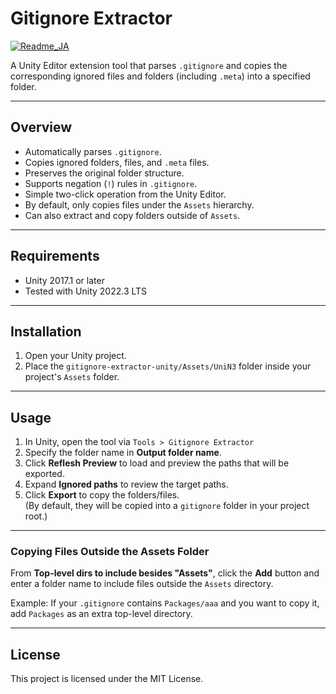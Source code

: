 # Gitignore Extractor

[![Readme_JA](https://img.shields.io/badge/README-日本語版-blue)](./README_JA.md)

A Unity Editor extension tool that parses `.gitignore` and copies the corresponding ignored files and folders (including `.meta`) into a specified folder.

---

## Overview

- Automatically parses `.gitignore`.
- Copies ignored folders, files, and `.meta` files.
- Preserves the original folder structure.
- Supports negation (`!`) rules in `.gitignore`.
- Simple two-click operation from the Unity Editor.
- By default, only copies files under the `Assets` hierarchy.
- Can also extract and copy folders outside of `Assets`.

---

## Requirements

- Unity 2017.1 or later  
- Tested with Unity 2022.3 LTS

---

## Installation

1. Open your Unity project.  
2. Place the `gitignore-extractor-unity/Assets/UniN3` folder inside your project's `Assets` folder.

---

## Usage

1. In Unity, open the tool via `Tools > Gitignore Extractor`
2. Specify the folder name in **Output folder name**.
3. Click **Reflesh Preview** to load and preview the paths that will be exported.
4. Expand **Ignored paths** to review the target paths.
5. Click **Export** to copy the folders/files.  
   (By default, they will be copied into a `gitignore` folder in your project root.)

---

### Copying Files Outside the Assets Folder

From **Top-level dirs to include besides "Assets"**, click the **Add** button and enter a folder name to include files outside the `Assets` directory.

Example:
If your `.gitignore` contains `Packages/aaa` and you want to copy it, add `Packages` as an extra top-level directory.

---

## License

This project is licensed under the MIT License.
